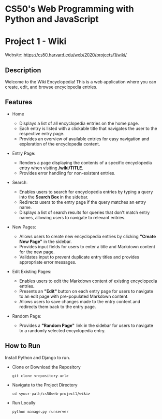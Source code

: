 # CS50's Web Programming with Python and JavaScript

# Project 1 - Wiki
Website: https://cs50.harvard.edu/web/2020/projects/1/wiki/

## Description
Welcome to the Wiki Encyclopedia! This is a web application where you can create, edit, and browse encyclopedia entries.

## Features
- Home 
    - Displays a list of all encyclopedia entries on the home page.
    - Each entry is listed with a clickable title that navigates the user to the respective entry page.
    - Provides an overview of available entries for easy navigation and exploration of the encyclopedia content.

- Entry Page:
    - Renders a page displaying the contents of a specific encyclopedia entry when visiting **/wiki/TITLE**.
    - Provides error handling for non-existent entries.
   
- Search:
    - Enables users to search for encyclopedia entries by typing a query into the **Search Box** in the sidebar.
    - Redirects users to the entry page if the query matches an entry name.
    - Displays a list of search results for queries that don't match entry names, allowing users to navigate to relevant entries.

- New Pages:
    - Allows users to create new encyclopedia entries by clicking **"Create New Page"** in the sidebar.
    - Provides input fields for users to enter a title and Markdown content for the new page.
    - Validates input to prevent duplicate entry titles and provides appropriate error messages.
      
- Edit Existing Pages:
    - Enables users to edit the Markdown content of existing encyclopedia entries.
    - Presents an **"Edit"** button on each entry page for users to navigate to an edit page with pre-populated Markdown content.
    - Allows users to save changes made to the entry content and redirects them back to the entry page.

- Random Page:
    - Provides a **"Random Page"** link in the sidebar for users to navigate to a randomly selected encyclopedia entry.

## How to Run
Install Python and Django to run.

- Clone or Download the Repository
  ```
  git clone <repository-url>
  ```

- Navigate to the Project Directory
  ```
  cd <your-path/cs50web-project1/wiki>
  ```
   
- Run Locally
  ```
  python manage.py runserver
  ```
